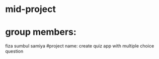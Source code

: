 # mid-project 
# group members:
fiza
sumbul 
samiya
#project name: 
create quiz app with multiple choice question
